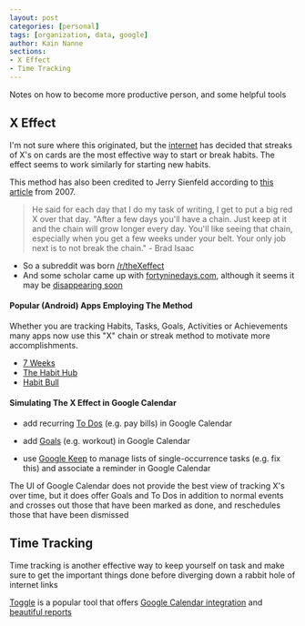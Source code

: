 ```yaml
---
layout: post
categories: [personal]
tags: [organization, data, google]
author: Kain Nanne
sections:
- X Effect
- Time Tracking
---
```


Notes on how to become more productive person, and some helpful tools

<!-- excerpt separator -->

<div class="heading" id="x_effect"></div>

## X Effect

I'm not sure where this originated, but the [internet](https://www.reddit.com/r/getdisciplined/comments/1x99m6/im_a_piece_of_shit_no_more_games_no_more_lies_no/cf9dz72/) has decided that streaks of X's on cards are the most effective way to start or break habits. The effect seems to work similarly for starting new habits.

This method has also been credited to Jerry Sienfeld according to [this article](http://lifehacker.com/281626/jerry-seinfelds-productivity-secret) from 2007.

> He said for each day that I do my task of writing, I get to put a big red X over that day. "After a few days you'll have a chain. Just keep at it and the chain will grow longer every day. You'll like seeing that chain, especially when you get a few weeks under your belt. Your only job next is to not break the chain." - Brad Isaac

- So a subreddit was born [/r/theXeffect](http://www.reddit.com/r/theXeffect)
- And some scholar came up with [fortyninedays.com](https://www.fortyninedays.com), although it seems it may be [disappearing soon](https://www.fortyninedays.com/Post/View/58)

#### Popular (Android) Apps Employing The Method

Whether you are tracking Habits, Tasks, Goals, Activities or Achievements many apps now use this "X" chain or streak method to motivate more accomplishments.

- [7 Weeks](https://play.google.com/store/apps/details?id=com.ryan.brooks.sevenweeks.app)
- [The Habit Hub](http://www.thehabithub.com/)
- [Habit Bull](http://www.habitbull.com/)

#### Simulating The X Effect in Google Calendar

- add recurring [To Dos](https://blog.google/products/calendar/add-to-dos-to-your-google-calendar/) (e.g. pay bills) in Google Calendar

- add [Goals](https://blog.google/products/calendar/find-time-goals-google-calendar/) (e.g. workout) in Google Calendar

- use [Google Keep](https://keep.google.com/) to manage lists of single-occurrence tasks (e.g. fix this) and associate a reminder in Google Calendar

The UI of Google Calendar does not provide the best view of tracking X's over time, but it does offer Goals and To Dos in addition to normal events and crosses out those that have been marked as done, and reschedules those that have been dismissed

<div class="heading" id="time_tracking"></div>

## Time Tracking

Time tracking is another effective way to keep yourself on task and make sure to get the important things done before diverging down a rabbit hole of internet links

[Toggle](https://toggle.com/) is a popular tool that offers [Google Calendar integration](https://toggl.com/google-calendar-timer-integration) and [beautiful reports](https://support.toggl.com/category/reporting/)

